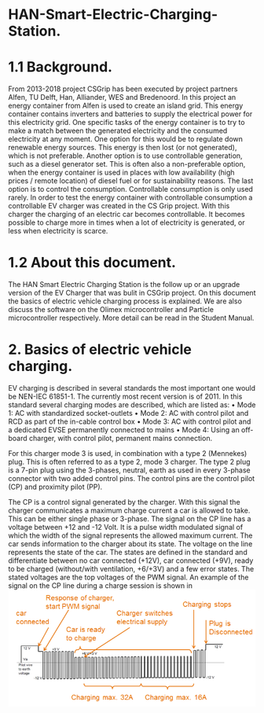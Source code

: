 # HAN-Smart-Electric-Charging-Station.
# 1.1	Background.
From 2013-2018  project CSGrip has been executed by project partners Alfen, TU Delft, Han, Alliander, WES and Bredenoord. In this project an energy container from Alfen is used to create an island grid. This energy container contains inverters and batteries to supply the electrical power for this electricity grid. One specific tasks of the energy container is to try to make a match between the generated electricity and the consumed electricity at any moment. One option for this would be to regulate down renewable energy sources. This energy is then lost (or not generated), which is not preferable. Another option is to use controllable generation, such as a diesel generator set. This is often also a non-preferable option, when the energy container is used in places with low availability (high prices / remote location) of diesel fuel or for sustainability reasons. The last option is to control the consumption. Controllable consumption is only used rarely. In order to test the energy container with controllable consumption a controllable EV charger was created in the CS Grip project. With this charger the charging of an electric car becomes controllable. It becomes possible to charge more in times when a lot of electricity is generated, or less when electricity is scarce.
# 1.2	About this document.
The HAN Smart Electric Charging Station is the follow up or an upgrade version of the EV Charger that was bulit in CSGrip project. On this document the basics of electric vehicle charging process is explained. We are also discuss the software on the Olimex microcontroller and Particle microcontroller respectively. More detail can be read in the Student Manual.  
# 2. Basics of electric vehicle charging.

EV charging is described in several standards the most important one would be NEN-IEC 61851-1. The currently most recent version is of 2011. In this standard several charging modes are described, which are listed as:
  •	Mode 1: AC with standardized socket-outlets
  •	Mode 2: AC with control pilot and RCD as part of the in-cable control box
  •	Mode 3: AC with control pilot and a dedicated EVSE permanently connected to mains
  •	Mode 4: Using an off-board charger, with control pilot, permanent mains connection.

For this charger mode 3 is used, in combination with a type 2 (Mennekes) plug. This is often referred to as a type 2, mode 3 charger. The type 2 plug is a 7-pin plug using the 3-phases, neutral, earth as used in every 3-phase connector with two added control pins. The control pins are the control pilot (CP) and proximity pilot (PP).

The CP is a control signal generated by the charger.  With this signal the charger communicates a maximum charge current a car is allowed to take. This can be either single phase or 3-phase. The signal on the CP line has a voltage between +12 and -12 Volt. It is a pulse width modulated signal of which the width of the signal represents the allowed maximum current. The car sends information to the charger about its state. The voltage on the line represents the state of the car.  The states are defined in the standard and differentiate between no car connected (+12V), car connected (+9V), ready to be charged (without/with ventilation, +6/+3V) and a few error states. The stated voltages are the top voltages of the PWM signal. An example of the signal on the CP line during a charge session is shown in 
![](pictures/1.png)
